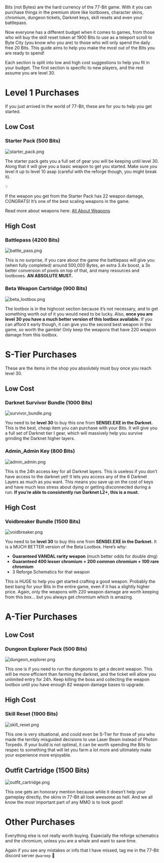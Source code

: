 Bits (not Bytes) are the hard currency of the 77-Bit game. With it you can purchase things in the premium store like lootboxes, character skins, chromium, dungeon tickets, Darknet keys, skill resets and even your battlepass.

Now everyone has a different budget when it comes to games, from those who will buy the skill reset token at 1900 Bits to use as a teleport scroll to Byte City (you know who you are) to those who will only spend the daily free 20 Bits. This guide aims to help you make the most out of the Bits you are ready to spend!

Each section is split into low and high cost suggestions to help you fit in your budget. The first section is specific to new players, and the rest assume you are level 30.

# Level 1 Purchases

If you just arrived in the world of 77-Bit, these are for you to help you get started.

## Low Cost

### Starter Pack (500 Bits)

![starter_pack.png](/content/best-premium-purchases/starter_pack.png)

The starter pack gets you a full set of gear you will be keeping until level 30. Along that it will give you a basic weapon to get you started. Make sure you level it up to level 10 asap (careful with the reforge though, you might break it).

<aside>
💡

If the weapon you get from the Starter Pack has 22 weapon damage, CONGRATS! 
It’s one of the best scaling weapons in the game.

</aside>

Read more about weapons here: [All About Weapons]([https://guides.77-bit.wiki/all-about-weapons/](https://guides.77-bit.wiki/all-about-weapons/))

## High Cost

### Battlepass (4200 Bits)

![battle_pass.png](/content/best-premium-purchases/battle_pass.png)

This is no surprise, if you care about the game the battlepass will give you (when fully completed) around 500,000 Bytes, an extra 3.4x boost, a 3x better conversion of pixels on top of that, and many resources and lootboxes. **AN ABSOLUTE MUST.**

### Beta Weapon Cartridge (900 Bits)

![beta_lootbox.png](/content/best-premium-purchases/beta_lootbox.png)

The lootbox is in the highcost section because it’s not necessary, and to get something worth out of it you would need to be lucky. Also, **once you are level 30 you have a much better version of this lootbox available.** If you can afford it early though, it can give you the second best weapon in the game, so worth the gamble! Only keep the weapons that have 220 weapon damage from this lootbox.

# S-Tier Purchases

These are the items in the shop you absolutely must buy once you reach level 30.

## Low Cost

### Darknet Survivor Bundle (1000 Bits)

![survivor_bundle.png](/content/best-premium-purchases/survivor_bundle.png)

You need to be **level 30** to buy this one from **SENSEI.EXE in the Darknet.** This is the best, cheap item you can purchase with your Bits. It will give you a full set of Darknet tier I gear, which will massively help you survive grinding the Darknet higher layers.

### Admin_Admin Key (800 Bits)

![admin_admin.png](/content/best-premium-purchases/admin_admin.png)

This is the 24h access key for all Darknet layers. This is useless if you don’t have access to the darknet yet! It lets you access any of the 6 Darknet Layers as much as you want. This means you save up on the cost of keys and have much less stress about dying or getting disconnected during a run. **If you’re able to consistently run Darknet L2+, this is a must.**

## High Cost

### Voidbreaker Bundle (1500 Bits)

![voidbreaker.png](/content/best-premium-purchases/voidbreaker.png)

You need to be **level 30** to buy this one from **SENSEI.EXE in the Darknet.** It is a MUCH BETTER version of the Beta Lootbox. Here’s why:

- **Guaranteed VANDAL rarity weapon** (much better odds for double dmg)
- **Guaranteed 400 lesser chromium + 200 common chromium + 100 rare chromium**
- 3 Reforge Schematics for that weapon

This is HUGE to help you get started crafting a good weapon. Probably the best bang for your Bits in the entire game, even if it has a slightly higher price. Again, only the weapons with 220 weapon damage are worth keeping from this box... but you always get chromium which is amazing.

# A-Tier Purchases

## Low Cost

### Dungeon Explorer Pack (500 Bits)

![dungeon_explorer.png](/content/best-premium-purchases/dungeon_explorer.png)

This one is if you need to run the dungeons to get a decent weapon. This will be more efficient than farming the darknet, and the ticket will allow you unlimited entry for 24h. Keep killing the boss and collecting the weapon lootbox until you have enough 82 weapon damage bases to upgrade.

## High Cost

### Skill Reset (1900 Bits)

![skill_reset.png](/content/best-premium-purchases/skill_reset.png)

This one is very situational, and could even be S-Tier for those of you who made the terribly misguided decisions to use Laser Beam instead of Photon Torpedo. If your build is not optimal, it can be worth spending the Bits to respec to something that will let you farm a lot more and ultimately make your experience more enjoyable.

## Outfit Cartridge (1500 Bits)

![outfit_cartridge.png](/content/best-premium-purchases/outfit_cartridge.png)

This one gets an honorary mention because while it doesn’t help your gameplay directly, the skins in 77-Bit all look awesome as hell. And we all know the most important part of any MMO is to look good!

# Other Purchases

Everything else is not really worth buying. Especially the reforge schematics and the chromium, unless you are a whale and want to save time.

Again if you see any mistakes or info that I have missed, tag me in the 77-Bit discord server `@wareep` 🫶